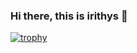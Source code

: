 ### Hi there, this is irithys 👋

[![trophy](https://github-profile-trophy.vercel.app/?username=irithys)](https://github.com/ryo-ma/github-profile-trophy)
